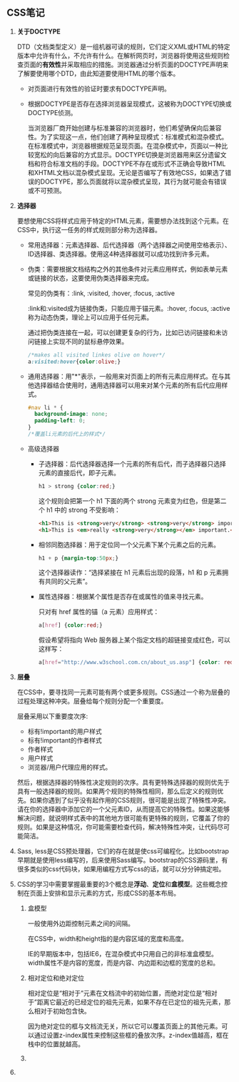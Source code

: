 ## CSS笔记

1. **关于DOCTYPE**

   DTD（文档类型定义）是一组机器可读的规则，它们定义XML或HTML的特定版本中允许有什么，不允许有什么。在解析网页时，浏览器将使用这些规则检查页面的**有效性**并采取相应的措施。浏览器通过分析页面的DOCTYPE声明来了解要使用哪个DTD，由此知道要使用HTML的哪个版本。

   * 对页面进行有效性的验证时要求有DOCTYPE声明。

   * 根据DOCTYPE是否存在选择浏览器呈现模式，这被称为DOCTYPE切换或DOCTYPE侦测。

     当浏览器厂商开始创建与标准兼容的浏览器时，他们希望确保向后兼容性。为了实现这一点，他们创建了两种呈现模式：标准模式和混杂模式。在标准模式中，浏览器根据规范呈现页面。在混杂模式中，页面以一种比较宽松的向后兼容的方式显示。DOCTYPE切换是浏览器用来区分遗留文档和符合标准文档的手段。DOCTYPE不存在或形式不正确会导致HTML和XHTML文档以混杂模式呈现。无论是否编写了有效地CSS，如果选了错误的DOCTYPE，那么页面就将以混杂模式呈现，其行为就可能会有错误或不可预测。

2. **选择器**

   要想使用CSS将样式应用于特定的HTML元素，需要想办法找到这个元素。在CSS中，执行这一任务的样式规则部分称为选择器。

   * 常用选择器：元素选择器、后代选择器（两个选择器之间使用空格表示）、ID选择器、类选择器。使用这4种选择器就可以成功找到许多元素。

   * 伪类：需要根据文档结构之外的其他条件对元素应用样式，例如表单元素或链接的状态，这要使用伪类选择器来完成。

     常见的伪类有：:link, :visited, :hover, :focus, :active

     :link和:visited成为链接伪类，只能应用于锚元素。:hover, :focus, :active称为动态伪类，理论上可以应用于任何元素。

     通过把伪类连接在一起，可以创建更复杂的行为，比如已访问链接和未访问链接上实现不同的鼠标悬停效果。

     ```css
     /*makes all visited linkes olive on hover*/
     a:visited:hover{color:olive;}
     ```

   * 通用选择器：用"*"表示，一般用来对页面上的所有元素应用样式。在与其他选择器结合使用时，通用选择器可以用来对某个元素的所有后代应用样式。

     ```css
     #nav li * {
       background-image: none;
       padding-left: 0;
     }
     /*覆盖li元素的后代上的样式*/
     ```

   * 高级选择器

     * 子选择器：后代选择器选择一个元素的所有后代，而子选择器只选择元素的直接后代，即子元素。

       ```CSS
       h1 > strong {color:red;}
       ```

       这个规则会把第一个 h1 下面的两个 strong 元素变为红色，但是第二个 h1 中的 strong 不受影响：

       ```html
       <h1>This is <strong>very</strong> <strong>very</strong> important.</h1>
       <h1>This is <em>really <strong>very</strong></em> important.</h1>
       ```

     * 相邻同胞选择器：用于定位同一个父元素下某个元素之后的元素。

       ```css
       h1 + p {margin-top:50px;}
       ```

       这个选择器读作：“选择紧接在 h1 元素后出现的段落，h1 和 p 元素拥有共同的父元素”。

     * 属性选择器：根据某个属性是否存在或属性的值来寻找元素。

       只对有 href 属性的锚（a 元素）应用样式：

       ```css
       a[href] {color:red;}
       ```

       假设希望将指向 Web 服务器上某个指定文档的超链接变成红色，可以这样写：

       ```css
       a[href="http://www.w3school.com.cn/about_us.asp"] {color: red;}
       ```

3. **层叠**

   在CSS中，要寻找同一元素可能有两个或更多规则。CSS通过一个称为层叠的过程处理这种冲突。层叠给每个规则分配一个重要度。

   层叠采用以下重要度次序:

   - 标有!important的用户样式
   - 标有!important的作者样式
   - 作者样式
   - 用户样式
   - 浏览器/用户代理应用的样式。

   然后，根据选择器的特殊性决定规则的次序。具有更特殊选择器的规则优先于具有一般选择器的规则。如果两个规则的特殊性相同，那么后定义的规则优先。如果你遇到了似乎没有起作用的CSS规则，很可能是出现了特殊性冲突。请在你的选择器中添加它的一个父元素ID，从而提高它的特殊性。如果这能够解决问题，就说明样式表中的其他地方很可能有更特殊的规则，它覆盖了你的规则。如果是这种情况，你可能需要检查代码，解决特殊性冲突，让代码尽可能简洁。

4. Sass, less是CSS预处理器，它们的存在就是使css可编程化。比如bootstrap早期就是使用less编写的，后来使用Sass编写。bootstrap的CSS源码里，有很多类似的css代码块，如果用编程方式写css的话，就可以分分钟搞定啦。

5. CSS的学习中需要掌握最重要的3个概念是**浮动**、**定位**和**盒模型**。这些概念控制在页面上安排和显示元素的方式，形成CSS的基本布局。

   1. 盒模型

      一般使用外边距控制元素之间的间隔。

      在CSS中，width和height指的是内容区域的宽度和高度。

      IE的早期版本中，包括IE6，在混杂模式中只用自己的非标准盒模型。width属性不是内容的宽度，而是内容、内边距和边框的宽度的总和。

   2. 相对定位和绝对定位

      相对定位是“相对于”元素在文档流中的初始位置，而绝对定位是“相对于”距离它最近的已经定位的祖先元素，如果不存在已定位的祖先元素，那么相对于初始包含快。

      因为绝对定位的框与文档流无关，所以它可以覆盖页面上的其他元素。可以通过设置z-index属性来控制这些框的叠放次序。z-index值越高，框在栈中的位置就越高。

   3. ​

6. ​